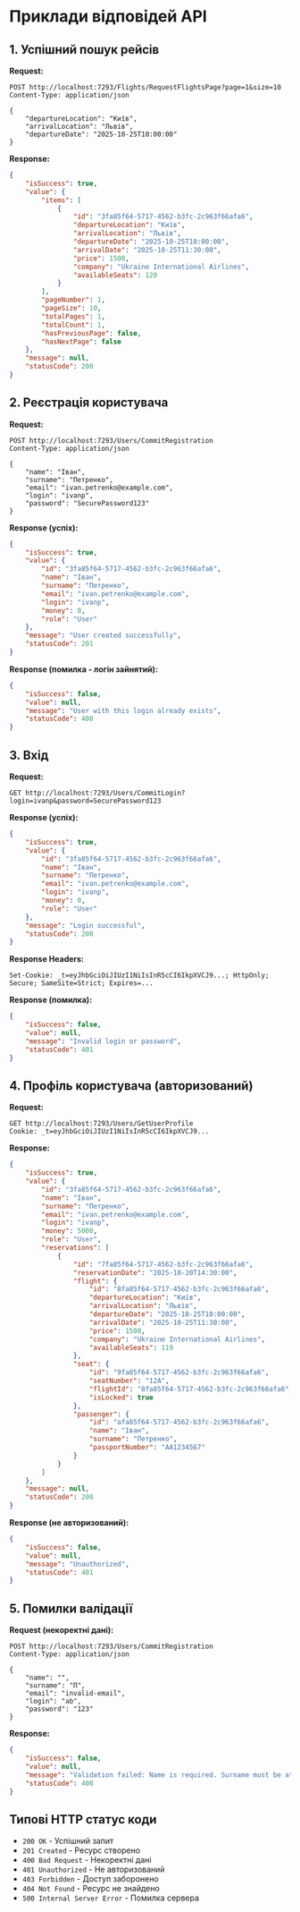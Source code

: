 # Приклади відповідей API

## 1. Успішний пошук рейсів

**Request:**
```
POST http://localhost:7293/Flights/RequestFlightsPage?page=1&size=10
Content-Type: application/json

{
    "departureLocation": "Київ",
    "arrivalLocation": "Львів",
    "departureDate": "2025-10-25T10:00:00"
}
```

**Response:**
```json
{
    "isSuccess": true,
    "value": {
        "items": [
            {
                "id": "3fa85f64-5717-4562-b3fc-2c963f66afa6",
                "departureLocation": "Київ",
                "arrivalLocation": "Львів",
                "departureDate": "2025-10-25T10:00:00",
                "arrivalDate": "2025-10-25T11:30:00",
                "price": 1500,
                "company": "Ukraine International Airlines",
                "availableSeats": 120
            }
        ],
        "pageNumber": 1,
        "pageSize": 10,
        "totalPages": 1,
        "totalCount": 1,
        "hasPreviousPage": false,
        "hasNextPage": false
    },
    "message": null,
    "statusCode": 200
}
```

## 2. Реєстрація користувача

**Request:**
```
POST http://localhost:7293/Users/CommitRegistration
Content-Type: application/json

{
    "name": "Іван",
    "surname": "Петренко",
    "email": "ivan.petrenko@example.com",
    "login": "ivanp",
    "password": "SecurePassword123"
}
```

**Response (успіх):**
```json
{
    "isSuccess": true,
    "value": {
        "id": "3fa85f64-5717-4562-b3fc-2c963f66afa6",
        "name": "Іван",
        "surname": "Петренко",
        "email": "ivan.petrenko@example.com",
        "login": "ivanp",
        "money": 0,
        "role": "User"
    },
    "message": "User created successfully",
    "statusCode": 201
}
```

**Response (помилка - логін зайнятий):**
```json
{
    "isSuccess": false,
    "value": null,
    "message": "User with this login already exists",
    "statusCode": 400
}
```

## 3. Вхід

**Request:**
```
GET http://localhost:7293/Users/CommitLogin?login=ivanp&password=SecurePassword123
```

**Response (успіх):**
```json
{
    "isSuccess": true,
    "value": {
        "id": "3fa85f64-5717-4562-b3fc-2c963f66afa6",
        "name": "Іван",
        "surname": "Петренко",
        "email": "ivan.petrenko@example.com",
        "login": "ivanp",
        "money": 0,
        "role": "User"
    },
    "message": "Login successful",
    "statusCode": 200
}
```

**Response Headers:**
```
Set-Cookie: _t=eyJhbGciOiJIUzI1NiIsInR5cCI6IkpXVCJ9...; HttpOnly; Secure; SameSite=Strict; Expires=...
```

**Response (помилка):**
```json
{
    "isSuccess": false,
    "value": null,
    "message": "Invalid login or password",
    "statusCode": 401
}
```

## 4. Профіль користувача (авторизований)

**Request:**
```
GET http://localhost:7293/Users/GetUserProfile
Cookie: _t=eyJhbGciOiJIUzI1NiIsInR5cCI6IkpXVCJ9...
```

**Response:**
```json
{
    "isSuccess": true,
    "value": {
        "id": "3fa85f64-5717-4562-b3fc-2c963f66afa6",
        "name": "Іван",
        "surname": "Петренко",
        "email": "ivan.petrenko@example.com",
        "login": "ivanp",
        "money": 5000,
        "role": "User",
        "reservations": [
            {
                "id": "7fa85f64-5717-4562-b3fc-2c963f66afa6",
                "reservationDate": "2025-10-20T14:30:00",
                "flight": {
                    "id": "8fa85f64-5717-4562-b3fc-2c963f66afa6",
                    "departureLocation": "Київ",
                    "arrivalLocation": "Львів",
                    "departureDate": "2025-10-25T10:00:00",
                    "arrivalDate": "2025-10-25T11:30:00",
                    "price": 1500,
                    "company": "Ukraine International Airlines",
                    "availableSeats": 119
                },
                "seat": {
                    "id": "9fa85f64-5717-4562-b3fc-2c963f66afa6",
                    "seatNumber": "12A",
                    "flightId": "8fa85f64-5717-4562-b3fc-2c963f66afa6",
                    "isLocked": true
                },
                "passenger": {
                    "id": "afa85f64-5717-4562-b3fc-2c963f66afa6",
                    "name": "Іван",
                    "surname": "Петренко",
                    "passportNumber": "AA1234567"
                }
            }
        ]
    },
    "message": null,
    "statusCode": 200
}
```

**Response (не авторизований):**
```json
{
    "isSuccess": false,
    "value": null,
    "message": "Unauthorized",
    "statusCode": 401
}
```

## 5. Помилки валідації

**Request (некоректні дані):**
```
POST http://localhost:7293/Users/CommitRegistration
Content-Type: application/json

{
    "name": "",
    "surname": "П",
    "email": "invalid-email",
    "login": "ab",
    "password": "123"
}
```

**Response:**
```json
{
    "isSuccess": false,
    "value": null,
    "message": "Validation failed: Name is required. Surname must be at least 2 characters. Email is not valid. Login must be at least 3 characters. Password must be at least 6 characters.",
    "statusCode": 400
}
```

## Типові HTTP статус коди

- `200 OK` - Успішний запит
- `201 Created` - Ресурс створено
- `400 Bad Request` - Некоректні дані
- `401 Unauthorized` - Не авторизований
- `403 Forbidden` - Доступ заборонено
- `404 Not Found` - Ресурс не знайдено
- `500 Internal Server Error` - Помилка сервера
